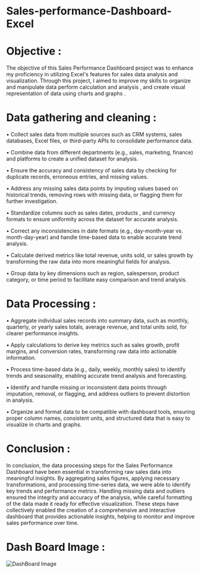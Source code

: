 # Sales-performance-Dashboard-Excel

#  **Objective :**

  The objective of this Sales Performance Dashboard project was to enhance my proficiency in utilizing Excel's features for sales data analysis and visualization. Through this project, I aimed to improve my skills to organize and manipulate data perform calculation and analysis , and create visual representation of data using charts and graphs .

    
# **Data  gathering and cleaning :**

•	Collect sales data from multiple sources such as CRM systems, sales databases, Excel files, or third-party APIs to consolidate performance data.

•	Combine data from different departments (e.g., sales, marketing, finance) and platforms to create a unified dataset for analysis.

•	Ensure the accuracy and consistency of sales data by checking for duplicate records, erroneous entries, and missing values.

•	Address any missing sales data points by imputing values based on historical trends, removing rows with missing data, or flagging them for further investigation.

•	Standardize columns such as sales dates, products , and currency formats to ensure uniformity across the dataset for accurate analysis.

•	Correct any inconsistencies in date formats (e.g., day-month-year vs. month-day-year) and handle time-based data to enable accurate trend analysis.

•	Calculate derived metrics like total revenue, units sold, or sales growth by transforming the raw data into more meaningful fields for analysis.

•	Group data by key dimensions such as region, salesperson, product category, or time period to facilitate easy comparison and trend analysis.


 # **Data Processing :**

•	Aggregate individual sales records into summary data, such as monthly, quarterly, or yearly sales totals, average revenue, and total units sold, for clearer performance insights.

•	Apply calculations to derive key metrics such as sales growth, profit margins, and conversion rates, transforming raw data into actionable information.

•	Process time-based data (e.g., daily, weekly, monthly sales) to identify trends and seasonality, enabling accurate trend analysis and forecasting.

•	Identify and handle missing or inconsistent data points through imputation, removal, or flagging, and address outliers to prevent distortion in analysis.

•	Organize and format data to be compatible with dashboard tools, ensuring proper column names, consistent units, and structured data that is easy to visualize in charts and graphs.


# **Conclusion :**

   In conclusion, the data processing steps for the Sales Performance Dashboard have been essential in transforming raw sales data into meaningful insights. By aggregating sales figures, applying necessary transformations, and processing time-series data, we were able to identify key trends and performance metrics. Handling missing data and outliers ensured the integrity and accuracy of the analysis, while careful formatting of the data made it ready for effective visualization. These steps have collectively enabled the creation of a comprehensive and interactive dashboard that provides actionable insights, helping to monitor and improve sales performance over time.

 # Dash Board Image :

![DashBoard Image ](https://github.com/user-attachments/assets/4f9a93f1-4890-4f7a-94ba-ea36917a1dfb)

